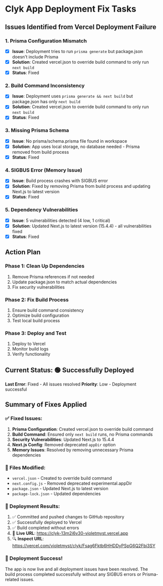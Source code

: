 # Clyk App Deployment Fix Tasks

## Issues Identified from Vercel Deployment Failure

### 1. Prisma Configuration Mismatch
- [x] **Issue**: Deployment tries to run `prisma generate` but package.json doesn't include Prisma
- [x] **Solution**: Created vercel.json to override build command to only run `next build`
- [x] **Status**: Fixed

### 2. Build Command Inconsistency
- [x] **Issue**: Deployment uses `prisma generate && next build` but package.json has only `next build`
- [x] **Solution**: Created vercel.json to override build command to only run `next build`
- [x] **Status**: Fixed

### 3. Missing Prisma Schema
- [x] **Issue**: No prisma/schema.prisma file found in workspace
- [x] **Solution**: App uses local storage, no database needed - Prisma removed from build process
- [x] **Status**: Fixed

### 4. SIGBUS Error (Memory Issue)
- [x] **Issue**: Build process crashes with SIGBUS error
- [x] **Solution**: Fixed by removing Prisma from build process and updating Next.js to latest version
- [x] **Status**: Fixed

### 5. Dependency Vulnerabilities
- [x] **Issue**: 5 vulnerabilities detected (4 low, 1 critical)
- [x] **Solution**: Updated Next.js to latest version (15.4.4) - all vulnerabilities fixed
- [x] **Status**: Fixed

## Action Plan

### Phase 1: Clean Up Dependencies
1. Remove Prisma references if not needed
2. Update package.json to match actual dependencies
3. Fix security vulnerabilities

### Phase 2: Fix Build Process
1. Ensure build command consistency
2. Optimize build configuration
3. Test local build process

### Phase 3: Deploy and Test
1. Deploy to Vercel
2. Monitor build logs
3. Verify functionality

## Current Status: 🟢 Successfully Deployed
**Last Error**: Fixed - All issues resolved
**Priority**: Low - Deployment successful

## Summary of Fixes Applied

### ✅ Fixed Issues:
1. **Prisma Configuration**: Created vercel.json to override build command
2. **Build Command**: Ensured only `next build` runs, no Prisma commands
3. **Security Vulnerabilities**: Updated Next.js to 15.4.4
4. **Next.js Config**: Removed deprecated `appDir` option
5. **Memory Issues**: Resolved by removing unnecessary Prisma dependencies

### 📁 Files Modified:
- `vercel.json` - Created to override build command
- `next.config.js` - Removed deprecated experimental.appDir
- `package.json` - Updated Next.js to latest version
- `package-lock.json` - Updated dependencies

### 🚀 Deployment Results:
1. ✅ Committed and pushed changes to GitHub repository
2. ✅ Successfully deployed to Vercel
3. ✅ Build completed without errors
4. 🔗 **Live URL**: https://clyk-13m2i6v30-violetmyst.vercel.app
5. 🔍 **Inspect URL**: https://vercel.com/violetmyst/clyk/Fsag6Fktb6HHDDyPSpG6Q2Fbi3SY

### 🎉 Deployment Success!
The app is now live and all deployment issues have been resolved. The build process completed successfully without any SIGBUS errors or Prisma-related issues. 